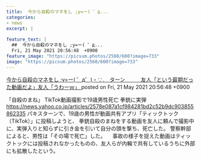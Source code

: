 ```yaml
---
title:  今から自殺のマネをし ;y=ー( ゜д...
categories:
- news
excerpt: |
  
feature_text: |
  ##  今から自殺のマネをし ;y=ー( ゜д...
  Fri, 21 May 2021 20:56:48  +0900
feature_image: "https://picsum.photos/2560/600?image=733"
image: "https://picsum.photos/2560/600?image=733"
---
```


[ 今から自殺のマネをし ;y=ー( ゜д゜)・∵.　ターン　　　友人「という最期だった動画だよ」友人「うわーｗ」 ](https://rosie.5ch.net/test/read.cgi/liveplus/1621598208/)
posted on Fri, 21 May 2021 20:56:48  +0900

<!--more-->

「自殺のまね」 TikTok動画撮影で19歳男性死亡 拳銃に実弾 https://news.yahoo.co.jp/articles/2578e087a1cf984281bd2c52b9dc903855862335 パキスターンで、19歳の男性が動画共有アプリ「ティックトック（TikTok）」に投稿しようと、 拳銃自殺のまねをする動画を友人に頼んで撮影中に、実弾入りと知らずに引き金を引いて自分の頭を撃ち、死亡した。 警察幹部によると、男性は「その場で死亡」した。 　事故の様子を捉えた動画はティックトックには投稿されなかったものの、友人らが内輪で共有しているうちに外部にも拡散したという。
